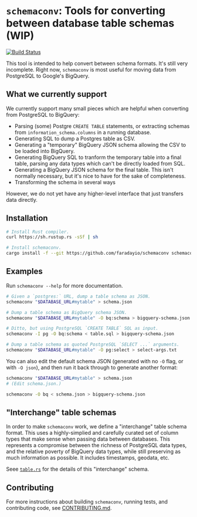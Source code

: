 # `schemaconv`: Tools for converting between database table schemas (WIP)

[![Build Status](https://travis-ci.org/faradayio/schemaconv.svg)](https://travis-ci.org/faradayio/schemaconv)

This tool is intended to help convert between schema formats. It's still very incomplete. Right now, `schemaconv` is most useful for moving data from PostgreSQL to Google's BigQuery.

## What we currently support

We currently support many small pieces which are helpful when converting from PostgreSQL to BigQuery:

- Parsing (some) Postgre `CREATE TABLE` statements, or extracting schemas from `information_schema.columns` in a running database.
- Generating SQL to dump a Postgres table as CSV.
- Generating a "temporary" BigQuery JSON schema allowing the CSV to be loaded into BigQuery.
- Generating BigQuery SQL to tranform the temporary table into a final table, parsing any data types which can't be directly loaded from SQL.
- Generating a BigQuery JSON schema for the final table. This isn't normally necessary, but it's nice to have for the sake of completeness.
- Transforming the schema in several ways

However, we do not yet have any higher-level interface that just transfers data directly.

## Installation

```sh
# Install Rust compiler.
curl https://sh.rustup.rs -sSf | sh

# Install schemaconv.
cargo install -f --git https://github.com/faradayio/schemaconv schemaconv
```

## Examples

Run `schemaconv --help` for more documentation.

```sh
# Given a `postgres:` URL, dump a table schema as JSON.
schemaconv "$DATABASE_URL#mytable" > schema.json

# Dump a table schema as BigQuery schema JSON.
schemaconv "$DATABASE_URL#mytable" -O bq:schema > bigquery-schema.json

# Ditto, but using PostgreSQL `CREATE TABLE` SQL as input.
schemaconv -I pg -O bq:schema < table.sql > bigquery-schema.json

# Dump a table schema as quoted PostgreSQL `SELECT ...` arguments.
schemaconv "$DATABASE_URL#mytable" -O pg:select > select-args.txt
```

You can also edit the default schema JSON (generated with no `-O` flag, or with `-O json`), and then run it back through to generate another format:

```sh
schemaconv "$DATABASE_URL#mytable" > schema.json
# (Edit schema.json.)

schemaconv -O bq < schema.json > bigquery-schema.json
```

## "Interchange" table schemas

In order to make `schemaconv` work, we define a "interchange" table schema format. This uses a highly-simplied and carefully curated set of column types that make sense when passing data between databases. This represents a compromise between the richness of PostgreSQL data types, and the relative poverty of BigQuery data types, while still preserving as much information as possible. It includes timestamps, geodata, etc.

Seee [`table.rs`](./schemaconvlib/src/table.rs) for the details of this "interchange" schema.

## Contributing

For more instructions about building `schemaconv`, running tests, and contributing code, see [CONTRIBUTING.md](./CONTRIBUTING.md).
